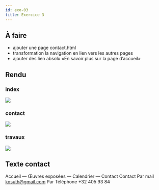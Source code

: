 ```yaml
---
id: exo-03
title: Exercice 3
---
```


## À faire

- ajouter une page contact.html
- transformation la navigation en lien vers les autres pages
- ajouter des lien absolu «En savoir plus sur la page d’accueil»

## Rendu

### index

![](/cours_web_2e/img/exercices/exo-03/index.jpg)

### contact

![](/cours_web_2e/img/exercices/exo-03/contact.jpg)

### travaux

![](/cours_web_2e/img/exercices/exo-03/travaux.jpg)

## Texte contact

Accueil — Œuvres exposées — Calendrier — Contact
Contact
Par mail
kosuth@gmail.com
Par Téléphone
+32 405 93 84
